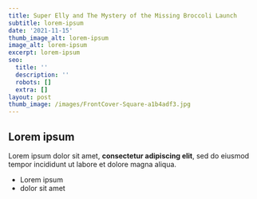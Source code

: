 ```yaml
---
title: Super Elly and The Mystery of the Missing Broccoli Launch
subtitle: lorem-ipsum
date: '2021-11-15'
thumb_image_alt: lorem-ipsum
image_alt: lorem-ipsum
excerpt: lorem-ipsum
seo:
  title: ''
  description: ''
  robots: []
  extra: []
layout: post
thumb_image: /images/FrontCover-Square-a1b4adf3.jpg
---
```

## Lorem ipsum

Lorem ipsum dolor sit amet, **consectetur adipiscing elit**, sed do eiusmod tempor incididunt ut labore et dolore magna aliqua.

- Lorem ipsum
- dolor sit amet
